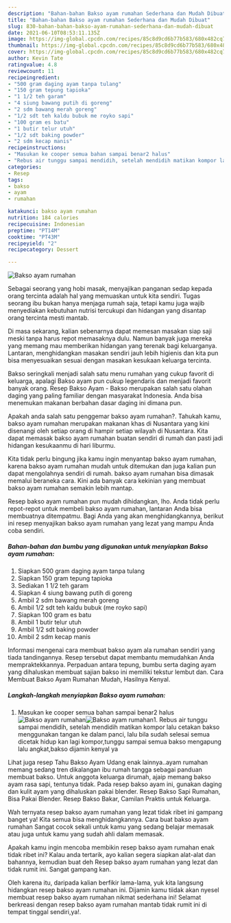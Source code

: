 ```yaml
---
description: "Bahan-bahan Bakso ayam rumahan Sederhana dan Mudah Dibuat"
title: "Bahan-bahan Bakso ayam rumahan Sederhana dan Mudah Dibuat"
slug: 830-bahan-bahan-bakso-ayam-rumahan-sederhana-dan-mudah-dibuat
date: 2021-06-10T08:53:11.135Z
image: https://img-global.cpcdn.com/recipes/85c8d9cd6b77b583/680x482cq70/bakso-ayam-rumahan-foto-resep-utama.jpg
thumbnail: https://img-global.cpcdn.com/recipes/85c8d9cd6b77b583/680x482cq70/bakso-ayam-rumahan-foto-resep-utama.jpg
cover: https://img-global.cpcdn.com/recipes/85c8d9cd6b77b583/680x482cq70/bakso-ayam-rumahan-foto-resep-utama.jpg
author: Kevin Tate
ratingvalue: 4.8
reviewcount: 11
recipeingredient:
- "500 gram daging ayam tanpa tulang"
- "150 gram tepung tapioka"
- "1 1/2 teh garam"
- "4 siung bawang putih di goreng"
- "2 sdm bawang merah goreng"
- "1/2 sdt teh kaldu bubuk me royko sapi"
- "100 gram es batu"
- "1 butir telur utuh"
- "1/2 sdt baking powder"
- "2 sdm kecap manis"
recipeinstructions:
- "Masukan ke cooper semua bahan sampai benar2 halus"
- "Rebus air tunggu sampai mendidih, setelah mendidih matikan kompor lalu cetakan bakso menggunakan tangan ke dalam panci, lalu bila sudah selesai semua dicetak hidup kan lagi kompor,tunggu sampai semua bakso mengapung lalu angkat,bakso dijamin kenyal ya"
categories:
- Resep
tags:
- bakso
- ayam
- rumahan

katakunci: bakso ayam rumahan 
nutrition: 184 calories
recipecuisine: Indonesian
preptime: "PT14M"
cooktime: "PT43M"
recipeyield: "2"
recipecategory: Dessert

---
```



![Bakso ayam rumahan](https://img-global.cpcdn.com/recipes/85c8d9cd6b77b583/680x482cq70/bakso-ayam-rumahan-foto-resep-utama.jpg)

Sebagai seorang yang hobi masak, menyajikan panganan sedap kepada orang tercinta adalah hal yang memuaskan untuk kita sendiri. Tugas seorang ibu bukan hanya menjaga rumah saja, tetapi kamu juga wajib menyediakan kebutuhan nutrisi tercukupi dan hidangan yang disantap orang tercinta mesti mantab.

Di masa  sekarang, kalian sebenarnya dapat memesan masakan siap saji meski tanpa harus repot memasaknya dulu. Namun banyak juga mereka yang memang mau memberikan hidangan yang terenak bagi keluarganya. Lantaran, menghidangkan masakan sendiri jauh lebih higienis dan kita pun bisa menyesuaikan sesuai dengan masakan kesukaan keluarga tercinta. 

Bakso seringkali menjadi salah satu menu rumahan yang cukup favorit di keluarga, apalagi Bakso ayam pun cukup legendaris dan menjadi favorit banyak orang. Resep Bakso Ayam - Bakso merupakan salah satu olahan daging yang paling familiar dengan masyarakat Indonesia. Anda bisa menemukan makanan berbahan dasar daging ini dimana pun.

Apakah anda salah satu penggemar bakso ayam rumahan?. Tahukah kamu, bakso ayam rumahan merupakan makanan khas di Nusantara yang kini disenangi oleh setiap orang di hampir setiap wilayah di Nusantara. Kita dapat memasak bakso ayam rumahan buatan sendiri di rumah dan pasti jadi hidangan kesukaanmu di hari liburmu.

Kita tidak perlu bingung jika kamu ingin menyantap bakso ayam rumahan, karena bakso ayam rumahan mudah untuk ditemukan dan juga kalian pun dapat mengolahnya sendiri di rumah. bakso ayam rumahan bisa dimasak memalui beraneka cara. Kini ada banyak cara kekinian yang membuat bakso ayam rumahan semakin lebih mantap.

Resep bakso ayam rumahan pun mudah dihidangkan, lho. Anda tidak perlu repot-repot untuk membeli bakso ayam rumahan, lantaran Anda bisa membuatnya ditempatmu. Bagi Anda yang akan menghidangkannya, berikut ini resep menyajikan bakso ayam rumahan yang lezat yang mampu Anda coba sendiri.

<!--inarticleads1-->

##### Bahan-bahan dan bumbu yang digunakan untuk menyiapkan Bakso ayam rumahan:

1. Siapkan 500 gram daging ayam tanpa tulang
1. Siapkan 150 gram tepung tapioka
1. Sediakan 1 1/2 teh garam
1. Siapkan 4 siung bawang putih di goreng
1. Ambil 2 sdm bawang merah goreng
1. Ambil 1/2 sdt teh kaldu bubuk (me royko sapi)
1. Siapkan 100 gram es batu
1. Ambil 1 butir telur utuh
1. Ambil 1/2 sdt baking powder
1. Ambil 2 sdm kecap manis


Informasi mengenai cara membuat bakso ayam ala rumahan sendiri yang tiada tandingannya. Resep tersebut dapat membantu memudahkan Anda mempraktekkannya. Perpaduan antara tepung, bumbu serta daging ayam yang dihaluskan membuat sajian bakso ini memiliki tekstur lembut dan. Cara Membuat Bakso Ayam Rumahan Mudah, Hasilnya Kenyal. 

<!--inarticleads2-->

##### Langkah-langkah menyiapkan Bakso ayam rumahan:

1. Masukan ke cooper semua bahan sampai benar2 halus
<img src="https://img-global.cpcdn.com/steps/11e6f84597ae9c55/160x128cq70/bakso-ayam-rumahan-langkah-memasak-1-foto.jpg" alt="Bakso ayam rumahan"><img src="https://img-global.cpcdn.com/steps/3f5d830af894f476/160x128cq70/bakso-ayam-rumahan-langkah-memasak-1-foto.jpg" alt="Bakso ayam rumahan">1. Rebus air tunggu sampai mendidih, setelah mendidih matikan kompor lalu cetakan bakso menggunakan tangan ke dalam panci, lalu bila sudah selesai semua dicetak hidup kan lagi kompor,tunggu sampai semua bakso mengapung lalu angkat,bakso dijamin kenyal ya


Lihat juga resep Tahu Bakso Ayam Udang enak lainnya..ayam rumahan memang sedang tren dikalangan ibu rumah tangga sebagai panduan membuat bakso. Untuk anggota keluarga dirumah, ajaip memang bakso ayam rasa sapi, tentunya tidak. Pada resep bakso ayam ini, gunakan daging dan kulit ayam yang dihaluskan pakai blender. Resep Bakso Sapi Rumahan, Bisa Pakai Blender. Resep Bakso Bakar, Camilan Praktis untuk Keluarga. 

Wah ternyata resep bakso ayam rumahan yang lezat tidak ribet ini gampang banget ya! Kita semua bisa menghidangkannya. Cara buat bakso ayam rumahan Sangat cocok sekali untuk kamu yang sedang belajar memasak atau juga untuk kamu yang sudah ahli dalam memasak.

Apakah kamu ingin mencoba membikin resep bakso ayam rumahan enak tidak ribet ini? Kalau anda tertarik, ayo kalian segera siapkan alat-alat dan bahannya, kemudian buat deh Resep bakso ayam rumahan yang lezat dan tidak rumit ini. Sangat gampang kan. 

Oleh karena itu, daripada kalian berfikir lama-lama, yuk kita langsung hidangkan resep bakso ayam rumahan ini. Dijamin kamu tiidak akan nyesel membuat resep bakso ayam rumahan nikmat sederhana ini! Selamat berkreasi dengan resep bakso ayam rumahan mantab tidak rumit ini di tempat tinggal sendiri,ya!.

